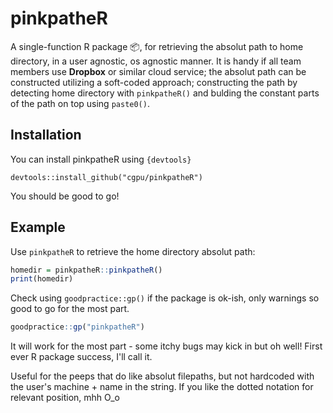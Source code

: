 
<!-- README.md is generated from README.Rmd. Please edit that file -->
pinkpatheR
==========

A single-function R package 📦, for retrieving the absolut path to home directory, in a user agnostic, os agnostic manner. 
It is handy if all team members use __Dropbox__ or similar cloud service;
the absolut path can be constructed utilizing a soft-coded approach; 
constructing the path by detecting home directory with `pinkpatheR()` and bulding the constant parts of the path on top using `paste0()`.

Installation
------------

You can install pinkpatheR using `{devtools}`

```{r}
devtools::install_github("cgpu/pinkpatheR")
```
You should be good to go!

Example
-------

Use `pinkpatheR` to retrieve the home directory absolut path:

``` r
homedir = pinkpatheR::pinkpatheR()
print(homedir)
```

Check using `goodpractice::gp()` if the package is ok-ish, only warnings so good to go for the most part.

``` r
goodpractice::gp("pinkpatheR")
```
It will work for the most part - some itchy bugs may kick in but oh well! First ever R package success, I'll call it.


Useful for the peeps that do like absolut filepaths, but not hardcoded with the user's machine + name in the string.
If you like the dotted notation for relevant position, mhh O_o

